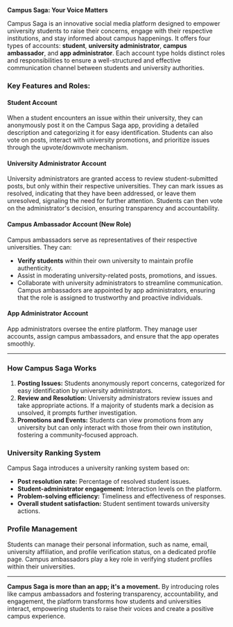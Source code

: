 **Campus Saga: Your Voice Matters**

Campus Saga is an innovative social media platform designed to empower university students to raise their concerns, engage with their respective institutions, and stay informed about campus happenings. It offers four types of accounts: **student**, **university administrator**, **campus ambassador**, and **app administrator**. Each account type holds distinct roles and responsibilities to ensure a well-structured and effective communication channel between students and university authorities.

### Key Features and Roles:

#### **Student Account**
When a student encounters an issue within their university, they can anonymously post it on the Campus Saga app, providing a detailed description and categorizing it for easy identification. Students can also vote on posts, interact with university promotions, and prioritize issues through the upvote/downvote mechanism.

#### **University Administrator Account**
University administrators are granted access to review student-submitted posts, but only within their respective universities. They can mark issues as resolved, indicating that they have been addressed, or leave them unresolved, signaling the need for further attention. Students can then vote on the administrator's decision, ensuring transparency and accountability.

#### **Campus Ambassador Account** (New Role)
Campus ambassadors serve as representatives of their respective universities. They can:
- **Verify students** within their own university to maintain profile authenticity.
- Assist in moderating university-related posts, promotions, and issues.
- Collaborate with university administrators to streamline communication.
Campus ambassadors are appointed by app administrators, ensuring that the role is assigned to trustworthy and proactive individuals.

#### **App Administrator Account**
App administrators oversee the entire platform. They manage user accounts, assign campus ambassadors, and ensure that the app operates smoothly.

---

### **How Campus Saga Works**

1. **Posting Issues:** Students anonymously report concerns, categorized for easy identification by university administrators.
2. **Review and Resolution:** University administrators review issues and take appropriate actions. If a majority of students mark a decision as unsolved, it prompts further investigation.
3. **Promotions and Events:** Students can view promotions from any university but can only interact with those from their own institution, fostering a community-focused approach.

### **University Ranking System**
Campus Saga introduces a university ranking system based on:
- **Post resolution rate:** Percentage of resolved student issues.
- **Student-administrator engagement:** Interaction levels on the platform.
- **Problem-solving efficiency:** Timeliness and effectiveness of responses.
- **Overall student satisfaction:** Student sentiment towards university actions.

### **Profile Management**
Students can manage their personal information, such as name, email, university affiliation, and profile verification status, on a dedicated profile page. Campus ambassadors play a key role in verifying student profiles within their universities.

---

**Campus Saga is more than an app; it's a movement.** By introducing roles like campus ambassadors and fostering transparency, accountability, and engagement, the platform transforms how students and universities interact, empowering students to raise their voices and create a positive campus experience.
